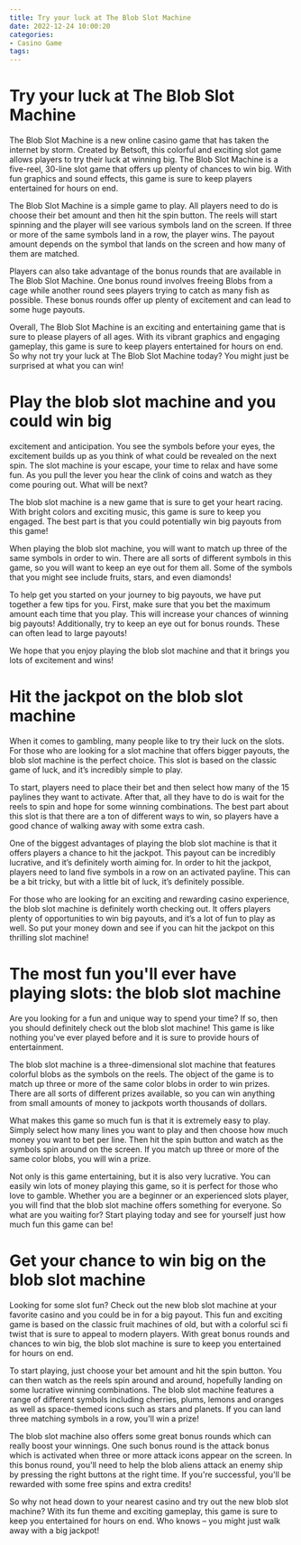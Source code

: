 ```yaml
---
title: Try your luck at The Blob Slot Machine 
date: 2022-12-24 10:00:20
categories:
- Casino Game
tags:
---
```



#  Try your luck at The Blob Slot Machine 

The Blob Slot Machine is a new online casino game that has taken the internet by storm. Created by Betsoft, this colorful and exciting slot game allows players to try their luck at winning big. The Blob Slot Machine is a five-reel, 30-line slot game that offers up plenty of chances to win big. With fun graphics and sound effects, this game is sure to keep players entertained for hours on end.

The Blob Slot Machine is a simple game to play. All players need to do is choose their bet amount and then hit the spin button. The reels will start spinning and the player will see various symbols land on the screen. If three or more of the same symbols land in a row, the player wins. The payout amount depends on the symbol that lands on the screen and how many of them are matched.

Players can also take advantage of the bonus rounds that are available in The Blob Slot Machine. One bonus round involves freeing Blobs from a cage while another round sees players trying to catch as many fish as possible. These bonus rounds offer up plenty of excitement and can lead to some huge payouts.

Overall, The Blob Slot Machine is an exciting and entertaining game that is sure to please players of all ages. With its vibrant graphics and engaging gameplay, this game is sure to keep players entertained for hours on end. So why not try your luck at The Blob Slot Machine today? You might just be surprised at what you can win!

#  Play the blob slot machine and you could win big 
 excitement and anticipation. You see the symbols before your eyes, the excitement builds up as you think of what could be revealed on the next spin. The slot machine is your escape, your time to relax and have some fun. As you pull the lever you hear the clink of coins and watch as they come pouring out. What will be next?

The blob slot machine is a new game that is sure to get your heart racing. With bright colors and exciting music, this game is sure to keep you engaged. The best part is that you could potentially win big payouts from this game!

When playing the blob slot machine, you will want to match up three of the same symbols in order to win. There are all sorts of different symbols in this game, so you will want to keep an eye out for them all. Some of the symbols that you might see include fruits, stars, and even diamonds!

To help get you started on your journey to big payouts, we have put together a few tips for you. First, make sure that you bet the maximum amount each time that you play. This will increase your chances of winning big payouts! Additionally, try to keep an eye out for bonus rounds. These can often lead to large payouts!

We hope that you enjoy playing the blob slot machine and that it brings you lots of excitement and wins!

#  Hit the jackpot on the blob slot machine 

When it comes to gambling, many people like to try their luck on the slots. For those who are looking for a slot machine that offers bigger payouts, the blob slot machine is the perfect choice. This slot is based on the classic game of luck, and it’s incredibly simple to play.

To start, players need to place their bet and then select how many of the 15 paylines they want to activate. After that, all they have to do is wait for the reels to spin and hope for some winning combinations. The best part about this slot is that there are a ton of different ways to win, so players have a good chance of walking away with some extra cash.

One of the biggest advantages of playing the blob slot machine is that it offers players a chance to hit the jackpot. This payout can be incredibly lucrative, and it’s definitely worth aiming for. In order to hit the jackpot, players need to land five symbols in a row on an activated payline. This can be a bit tricky, but with a little bit of luck, it’s definitely possible.

For those who are looking for an exciting and rewarding casino experience, the blob slot machine is definitely worth checking out. It offers players plenty of opportunities to win big payouts, and it’s a lot of fun to play as well. So put your money down and see if you can hit the jackpot on this thrilling slot machine!

#  The most fun you'll ever have playing slots: the blob slot machine 

Are you looking for a fun and unique way to spend your time? If so, then you should definitely check out the blob slot machine! This game is like nothing you've ever played before and it is sure to provide hours of entertainment.

The blob slot machine is a three-dimensional slot machine that features colorful blobs as the symbols on the reels. The object of the game is to match up three or more of the same color blobs in order to win prizes. There are all sorts of different prizes available, so you can win anything from small amounts of money to jackpots worth thousands of dollars.

What makes this game so much fun is that it is extremely easy to play. Simply select how many lines you want to play and then choose how much money you want to bet per line. Then hit the spin button and watch as the symbols spin around on the screen. If you match up three or more of the same color blobs, you will win a prize.

Not only is this game entertaining, but it is also very lucrative. You can easily win lots of money playing this game, so it is perfect for those who love to gamble. Whether you are a beginner or an experienced slots player, you will find that the blob slot machine offers something for everyone. So what are you waiting for? Start playing today and see for yourself just how much fun this game can be!

#  Get your chance to win big on the blob slot machine

Looking for some slot fun? Check out the new blob slot machine at your favorite casino and you could be in for a big payout. This fun and exciting game is based on the classic fruit machines of old, but with a colorful sci fi twist that is sure to appeal to modern players. With great bonus rounds and chances to win big, the blob slot machine is sure to keep you entertained for hours on end.

To start playing, just choose your bet amount and hit the spin button. You can then watch as the reels spin around and around, hopefully landing on some lucrative winning combinations. The blob slot machine features a range of different symbols including cherries, plums, lemons and oranges as well as space-themed icons such as stars and planets. If you can land three matching symbols in a row, you'll win a prize!

The blob slot machine also offers some great bonus rounds which can really boost your winnings. One such bonus round is the attack bonus which is activated when three or more attack icons appear on the screen. In this bonus round, you'll need to help the blob aliens attack an enemy ship by pressing the right buttons at the right time. If you're successful, you'll be rewarded with some free spins and extra credits!

So why not head down to your nearest casino and try out the new blob slot machine? With its fun theme and exciting gameplay, this game is sure to keep you entertained for hours on end. Who knows – you might just walk away with a big jackpot!